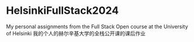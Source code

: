 # HelsinkiFullStack2024
My personal assignments from the Full Stack Open course at the University of Helsinki
我的个人的赫尔辛基大学的全栈公开课的课后作业